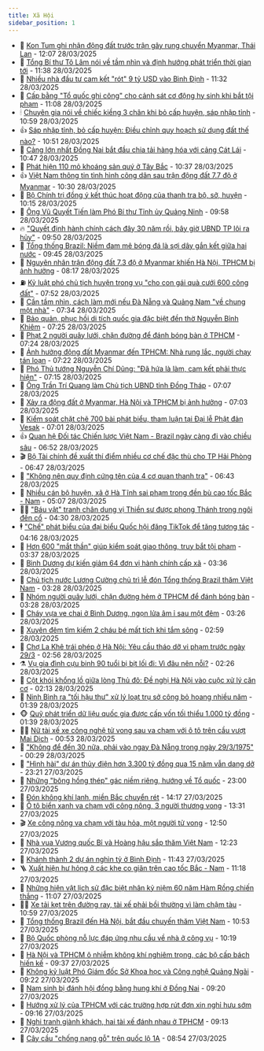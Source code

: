 ```yaml
---
title: Xã Hội
sidebar_position: 1
---
```


<!-- dantri-xa-hoi:START -->
- 🫣 [Kon Tum ghi nhận động đất trước trận gây rung chuyển Myanmar, Thái Lan](https://dantri.com.vn/xa-hoi/kon-tum-ghi-nhan-dong-dat-truoc-tran-gay-rung-chuyen-myanmar-thai-lan-20250328185635892.htm) - 12:07 28/03/2025
- 💼 [Tổng Bí thư Tô Lâm nói về tầm nhìn và định hướng phát triển thời gian tới](https://dantri.com.vn/xa-hoi/tong-bi-thu-to-lam-noi-ve-tam-nhin-va-dinh-huong-phat-trien-thoi-gian-toi-20250328183029952.htm) - 11:38 28/03/2025
- 🎊 [Nhiều nhà đầu tư cam kết &quot;rót&quot; 9 tỷ USD vào Bình Định](https://dantri.com.vn/xa-hoi/nhieu-nha-dau-tu-cam-ket-rot-9-ty-usd-vao-binh-dinh-20250328171112127.htm) - 11:32 28/03/2025
- 🙉 [Cấp bằng &quot;Tổ quốc ghi công&quot; cho cảnh sát cơ động hy sinh khi bắt tội phạm](https://dantri.com.vn/xa-hoi/cap-bang-to-quoc-ghi-cong-cho-canh-sat-co-dong-hy-sinh-khi-bat-toi-pham-20250328175851629.htm) - 11:08 28/03/2025
- 🕯 [Chuyên gia nói về chiếc kiềng 3 chân khi bỏ cấp huyện, sáp nhập tỉnh](https://dantri.com.vn/xa-hoi/chuyen-gia-noi-ve-chiec-kieng-3-chan-khi-bo-cap-huyen-sap-nhap-tinh-20250328170040641.htm) - 10:59 28/03/2025
- 👍 [Sáp nhập tỉnh, bỏ cấp huyện: Điều chỉnh quy hoạch sử dụng đất thế nào?](https://dantri.com.vn/xa-hoi/sap-nhap-tinh-bo-cap-huyen-dieu-chinh-quy-hoach-su-dung-dat-the-nao-20250328174436017.htm) - 10:51 28/03/2025
- 🤖 [Cảng lớn nhất Đồng Nai bắt đầu chia tải hàng hóa với cảng Cát Lái](https://dantri.com.vn/xa-hoi/cang-lon-nhat-dong-nai-bat-dau-chia-tai-hang-hoa-voi-cang-cat-lai-20250328170329723.htm) - 10:47 28/03/2025
- 🙉 [Phát hiện 110 mỏ khoáng sản quý ở Tây Bắc](https://dantri.com.vn/xa-hoi/phat-hien-110-mo-khoang-san-quy-o-tay-bac-20250328172106457.htm) - 10:37 28/03/2025
- 👍 [Việt Nam thông tin tình hình công dân sau trận động đất 7.7 độ ở Myanmar](https://dantri.com.vn/xa-hoi/viet-nam-thong-tin-tinh-hinh-cong-dan-sau-tran-dong-dat-77-do-o-myanmar-20250328172823446.htm) - 10:30 28/03/2025
- 🗽 [Bộ Chính trị đồng ý kết thúc hoạt động của thanh tra bộ, sở, huyện](https://dantri.com.vn/xa-hoi/bo-chinh-tri-dong-y-ket-thuc-hoat-dong-cua-thanh-tra-bo-so-huyen-20250328171328154.htm) - 10:15 28/03/2025
- 🗽 [Ông Vũ Quyết Tiến làm Phó Bí thư Tỉnh ủy Quảng Ninh](https://dantri.com.vn/xa-hoi/ong-vu-quyet-tien-lam-pho-bi-thu-tinh-uy-quang-ninh-20250328163800969.htm) - 09:58 28/03/2025
- 🔥 [&quot;Quyết định hành chính cách đây 30 năm rồi, bây giờ UBND TP lôi ra hủy&quot;](https://dantri.com.vn/xa-hoi/quyet-dinh-hanh-chinh-cach-day-30-nam-roi-bay-gio-ubnd-tp-loi-ra-huy-20250328163448178.htm) - 09:50 28/03/2025
- 🦒 [Tổng thống Brazil: Niềm đam mê bóng đá là sợi dây gắn kết giữa hai nước](https://dantri.com.vn/xa-hoi/tong-thong-brazil-niem-dam-me-bong-da-la-soi-day-gan-ket-giua-hai-nuoc-20250328162143766.htm) - 09:45 28/03/2025
- 🧐 [Nguyên nhân trận động đất 7.3 độ ở Myanmar khiến Hà Nội, TPHCM bị ảnh hưởng](https://dantri.com.vn/xa-hoi/nguyen-nhan-tran-dong-dat-73-do-o-myanmar-khien-ha-noi-tphcm-bi-anh-huong-20250328150808940.htm) - 08:17 28/03/2025
- ⛽️ [Kỷ luật phó chủ tịch huyện trong vụ &quot;cho con gái quà cưới 600 công đất&quot;](https://dantri.com.vn/xa-hoi/ky-luat-pho-chu-tich-huyen-trong-vu-cho-con-gai-qua-cuoi-600-cong-dat-20250328143619944.htm) - 07:52 28/03/2025
- 🚀 [Cần tầm nhìn, cách làm mới nếu Đà Nẵng và Quảng Nam &quot;về chung một nhà&quot;](https://dantri.com.vn/xa-hoi/can-tam-nhin-cach-lam-moi-neu-da-nang-va-quang-nam-ve-chung-mot-nha-20250328113457118.htm) - 07:34 28/03/2025
- 🦒 [Bảo quản, phục hồi di tích quốc gia đặc biệt đền thờ Nguyễn Bỉnh Khiêm](https://dantri.com.vn/xa-hoi/bao-quan-phuc-hoi-di-tich-quoc-gia-dac-biet-den-tho-nguyen-binh-khiem-20250328134232182.htm) - 07:25 28/03/2025
- 🦅 [Phạt 2 người quây lưới, chặn đường để đánh bóng bàn ở TPHCM](https://dantri.com.vn/xa-hoi/phat-2-nguoi-quay-luoi-chan-duong-de-danh-bong-ban-o-tphcm-20250328140954229.htm) - 07:24 28/03/2025
- 🚀 [Ảnh hưởng động đất Myanmar đến TPHCM: Nhà rung lắc, người chạy tán loạn](https://dantri.com.vn/xa-hoi/anh-huong-dong-dat-myanmar-den-tphcm-nha-rung-lac-nguoi-chay-tan-loan-20250328141931170.htm) - 07:22 28/03/2025
- 🦅 [Phó Thủ tướng Nguyễn Chí Dũng: &quot;Đã hứa là làm, cam kết phải thực hiện&quot;](https://dantri.com.vn/xa-hoi/pho-thu-tuong-nguyen-chi-dung-da-hua-la-lam-cam-ket-phai-thuc-hien-20250328123051576.htm) - 07:15 28/03/2025
- 🤠 [Ông Trần Trí Quang làm Chủ tịch UBND tỉnh Đồng Tháp](https://dantri.com.vn/xa-hoi/ong-tran-tri-quang-lam-chu-tich-ubnd-tinh-dong-thap-20250328121906438.htm) - 07:07 28/03/2025
- 💄 [Xảy ra động đất ở Myanmar, Hà Nội và TPHCM bị ảnh hưởng](https://dantri.com.vn/xa-hoi/xay-ra-dong-dat-o-myanmar-ha-noi-va-tphcm-bi-anh-huong-20250328140019950.htm) - 07:03 28/03/2025
- 🥷 [Kiểm soát chặt chẽ 700 bài phát biểu, tham luận tại Đại lễ Phật đản Vesak](https://dantri.com.vn/xa-hoi/kiem-soat-chat-che-700-bai-phat-bieu-tham-luan-tai-dai-le-phat-dan-vesak-20250328133122757.htm) - 07:01 28/03/2025
- 👍 [Quan hệ Đối tác Chiến lược Việt Nam - Brazil ngày càng đi vào chiều sâu](https://dantri.com.vn/xa-hoi/quan-he-doi-tac-chien-luoc-viet-nam-brazil-ngay-cang-di-vao-chieu-sau-20250328130604652.htm) - 06:52 28/03/2025
- 🎬 [Bộ Tài chính đề xuất thí điểm nhiều cơ chế đặc thù cho TP Hải Phòng](https://dantri.com.vn/xa-hoi/bo-tai-chinh-de-xuat-thi-diem-nhieu-co-che-dac-thu-cho-tp-hai-phong-20250328132227266.htm) - 06:47 28/03/2025
- 🦒 [&quot;Không nên quy định cứng tên của 4 cơ quan thanh tra&quot;](https://dantri.com.vn/xa-hoi/khong-nen-quy-dinh-cung-ten-cua-4-co-quan-thanh-tra-20250328131215760.htm) - 06:43 28/03/2025
- 🌊 [Nhiều cán bộ huyện, xã ở Hà Tĩnh sai phạm trong đền bù cao tốc Bắc - Nam](https://dantri.com.vn/xa-hoi/nhieu-can-bo-huyen-xa-o-ha-tinh-sai-pham-trong-den-bu-cao-toc-bac-nam-20250328114757402.htm) - 05:07 28/03/2025
- 🧑‍💻 [&quot;Báu vật&quot; tranh chân dung vị Thiền sư được phong Thánh trong ngôi đền cổ](https://dantri.com.vn/xa-hoi/bau-vat-tranh-chan-dung-vi-thien-su-duoc-phong-thanh-trong-ngoi-den-co-20250328111106835.htm) - 04:30 28/03/2025
- 🕴 [&quot;Chế&quot; phát biểu của đại biểu Quốc hội đăng TikTok để tăng tương tác](https://dantri.com.vn/xa-hoi/che-phat-bieu-cua-dai-bieu-quoc-hoi-dang-tiktok-de-tang-tuong-tac-20250328104057482.htm) - 04:16 28/03/2025
- 🤔 [Hơn 600 &quot;mắt thần&quot; giúp kiểm soát giao thông, truy bắt tội phạm](https://dantri.com.vn/xa-hoi/hon-600-mat-than-giup-kiem-soat-giao-thong-truy-bat-toi-pham-20250328073631842.htm) - 03:37 28/03/2025
- 💄 [Bình Dương dự kiến giảm 64 đơn vị hành chính cấp xã](https://dantri.com.vn/noi-vu/binh-duong-du-kien-giam-64-don-vi-hanh-chinh-cap-xa-20250328100347331.htm) - 03:36 28/03/2025
- 🧠 [Chủ tịch nước Lương Cường chủ trì lễ đón Tổng thống Brazil thăm Việt Nam](https://dantri.com.vn/xa-hoi/chu-tich-nuoc-luong-cuong-chu-tri-le-don-tong-thong-brazil-tham-viet-nam-20250327222145176.htm) - 03:28 28/03/2025
- 🦣 [Nhóm người quây lưới, chặn đường hẻm ở TPHCM để đánh bóng bàn](https://dantri.com.vn/xa-hoi/nhom-nguoi-quay-luoi-chan-duong-hem-o-tphcm-de-danh-bong-ban-20250328093923246.htm) - 03:28 28/03/2025
- 💫 [Cháy vựa ve chai ở Bình Dương, ngọn lửa âm ỉ sau một đêm](https://dantri.com.vn/xa-hoi/chay-vua-ve-chai-o-binh-duong-ngon-lua-am-i-sau-mot-dem-20250328085609858.htm) - 03:26 28/03/2025
- 🚀 [Xuyên đêm tìm kiếm 2 cháu bé mất tích khi tắm sông](https://dantri.com.vn/xa-hoi/xuyen-dem-tim-kiem-2-chau-be-mat-tich-khi-tam-song-20250328093745362.htm) - 02:59 28/03/2025
- 🤔 [Chợ La Khê trái phép ở Hà Nội: Yêu cầu tháo dỡ vi phạm trước ngày 29/3](https://dantri.com.vn/xa-hoi/cho-la-khe-trai-phep-o-ha-noi-yeu-cau-thao-do-vi-pham-truoc-ngay-293-20250328093328503.htm) - 02:56 28/03/2025
- ⚗️ [Vụ gia đình cựu binh 90 tuổi bị bịt lối đi: Vì đâu nên nỗi?](https://dantri.com.vn/xa-hoi/vu-gia-dinh-cuu-binh-90-tuoi-bi-bit-loi-di-vi-dau-nen-noi-20250328090622071.htm) - 02:26 28/03/2025
- 🫶 [Cột khói khổng lồ giữa lòng Thủ đô: Đề nghị Hà Nội vào cuộc xử lý căn cơ](https://dantri.com.vn/xa-hoi/cot-khoi-khong-lo-giua-long-thu-do-de-nghi-ha-noi-vao-cuoc-xu-ly-can-co-20250327225906526.htm) - 02:13 28/03/2025
- 🌮 [Ninh Bình ra &quot;tối hậu thư&quot; xử lý loạt trụ sở công bỏ hoang nhiều năm](https://dantri.com.vn/xa-hoi/ninh-binh-ra-toi-hau-thu-xu-ly-loat-tru-so-cong-bo-hoang-nhieu-nam-20250328083136145.htm) - 01:39 28/03/2025
- 🐵 [Quỹ phát triển dữ liệu quốc gia được cấp vốn tối thiểu 1.000 tỷ đồng](https://dantri.com.vn/xa-hoi/quy-phat-trien-du-lieu-quoc-gia-duoc-cap-von-toi-thieu-1000-ty-dong-20250328083103281.htm) - 01:39 28/03/2025
- 🧑‍🏫 [Nữ tài xế xe công nghệ tử vong sau va chạm với ô tô trên cầu vượt Mai Dịch](https://dantri.com.vn/xa-hoi/nu-tai-xe-xe-cong-nghe-tu-vong-sau-va-cham-voi-o-to-tren-cau-vuot-mai-dich-20250328074644951.htm) - 00:53 28/03/2025
- 💫 [&quot;Không để đến 30 nữa, phải vào ngay Đà Nẵng trong ngày 29/3/1975&quot;](https://dantri.com.vn/xa-hoi/khong-de-den-30-nua-phai-vao-ngay-da-nang-trong-ngay-2931975-20250326222803802.htm) - 00:29 28/03/2025
- 🦩 [&quot;Hình hài&quot; dự án thủy điện hơn 3.300 tỷ đồng qua 15 năm vẫn dang dở](https://dantri.com.vn/xa-hoi/hinh-hai-du-an-thuy-dien-hon-3300-ty-dong-qua-15-nam-van-dang-do-20250327110736199.htm) - 23:21 27/03/2025
- 🦄 [Những &quot;bông hồng thép&quot; gác niềm riêng, hướng về Tổ quốc](https://dantri.com.vn/xa-hoi/nhung-bong-hong-thep-gac-niem-rieng-huong-ve-to-quoc-20250328001703425.htm) - 23:00 27/03/2025
- 💂 [Đón không khí lạnh, miền Bắc chuyển rét](https://dantri.com.vn/xa-hoi/don-khong-khi-lanh-mien-bac-chuyen-ret-20250327210515635.htm) - 14:17 27/03/2025
- 💄 [Ô tô biển xanh va chạm với công nông, 3 người thương vong](https://dantri.com.vn/xa-hoi/o-to-bien-xanh-va-cham-voi-cong-nong-3-nguoi-thuong-vong-20250327193748400.htm) - 13:31 27/03/2025
- 🎬 [Xe công nông va chạm với tàu hỏa, một người tử vong](https://dantri.com.vn/xa-hoi/xe-cong-nong-va-cham-voi-tau-hoa-mot-nguoi-tu-vong-20250327192759321.htm) - 12:50 27/03/2025
- 👀 [Nhà vua Vương quốc Bỉ và Hoàng hậu sắp thăm Việt Nam](https://dantri.com.vn/xa-hoi/nha-vua-vuong-quoc-bi-va-hoang-hau-sap-tham-viet-nam-20250327184912663.htm) - 12:23 27/03/2025
- 💃 [Khánh thành 2 dự án nghìn tỷ ở Bình Định](https://dantri.com.vn/xa-hoi/khanh-thanh-2-du-an-nghin-ty-o-binh-dinh-20250327180728666.htm) - 11:43 27/03/2025
- 🪜 [Xuất hiện hư hỏng ở các khe co giãn trên cao tốc Bắc - Nam](https://dantri.com.vn/xa-hoi/xuat-hien-hu-hong-o-cac-khe-co-gian-tren-cao-toc-bac-nam-20250327174550623.htm) - 11:18 27/03/2025
- 📝 [Những hiện vật lịch sử đặc biệt nhân kỷ niệm 60 năm Hàm Rồng chiến thắng](https://dantri.com.vn/xa-hoi/nhung-hien-vat-lich-su-dac-biet-nhan-ky-niem-60-nam-ham-rong-chien-thang-20250327174258155.htm) - 11:07 27/03/2025
- 🧑‍💻 [Xe tải kẹt trên đường ray, tài xế phải bồi thường vì làm chậm tàu](https://dantri.com.vn/xa-hoi/xe-tai-ket-tren-duong-ray-tai-xe-phai-boi-thuong-vi-lam-cham-tau-20250327144446530.htm) - 10:59 27/03/2025
- 👺 [Tổng thống Brazil đến Hà Nội, bắt đầu chuyến thăm Việt Nam](https://dantri.com.vn/xa-hoi/tong-thong-brazil-den-ha-noi-bat-dau-chuyen-tham-viet-nam-20250327172815163.htm) - 10:53 27/03/2025
- 🌮 [Bộ Quốc phòng nỗ lực đáp ứng nhu cầu về nhà ở công vụ](https://dantri.com.vn/xa-hoi/bo-quoc-phong-no-luc-dap-ung-nhu-cau-ve-nha-o-cong-vu-20250327155153581.htm) - 10:19 27/03/2025
- 🤭 [Hà Nội và TPHCM ô nhiễm không khí nghiêm trọng, các bộ cấp bách hiến kế](https://dantri.com.vn/xa-hoi/ha-noi-va-tphcm-o-nhiem-khong-khi-nghiem-trong-cac-bo-cap-bach-hien-ke-20250327161843278.htm) - 09:37 27/03/2025
- 💪 [Không kỷ luật Phó Giám đốc Sở Khoa học và Công nghệ Quảng Ngãi](https://dantri.com.vn/xa-hoi/khong-ky-luat-pho-giam-doc-so-khoa-hoc-va-cong-nghe-quang-ngai-20250327150046780.htm) - 09:22 27/03/2025
- 🧰 [Nam sinh bị đánh hội đồng bằng hung khí ở Đồng Nai](https://dantri.com.vn/xa-hoi/nam-sinh-bi-danh-hoi-dong-bang-hung-khi-o-dong-nai-20250327160502940.htm) - 09:20 27/03/2025
- 🤡 [Hướng xử lý của TPHCM với các trường hợp rút đơn xin nghỉ hưu sớm](https://dantri.com.vn/xa-hoi/huong-xu-ly-cua-tphcm-voi-cac-truong-hop-rut-don-xin-nghi-huu-som-20250327160025033.htm) - 09:16 27/03/2025
- 🦆 [Nghi tranh giành khách, hai tài xế đánh nhau ở TPHCM](https://dantri.com.vn/xa-hoi/nghi-tranh-gianh-khach-hai-tai-xe-danh-nhau-o-tphcm-20250327155231669.htm) - 09:13 27/03/2025
- 🦍 [Cây cầu &quot;chống nạng gỗ&quot; trên quốc lộ 1A](https://dantri.com.vn/xa-hoi/cay-cau-chong-nang-go-tren-quoc-lo-1a-20250327091135812.htm) - 08:54 27/03/2025<!-- dantri-xa-hoi:END -->
